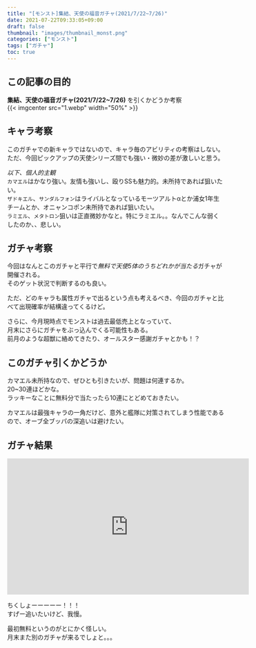 ```yaml
---
title: "[モンスト]集結、天使の福音ガチャ(2021/7/22~7/26)"
date: 2021-07-22T09:33:05+09:00
draft: false
thumbnail: "images/thumbnail_monst.png"
categories: ["モンスト"]
tags: ["ガチャ"]
toc: true
---
```


## この記事の目的
**集結、天使の福音ガチャ(2021/7/22~7/26)**
を引くかどうか考察  
{{< imgcenter src="1.webp" width="50%" >}}  
  

## キャラ考察
このガチャでの新キャラではないので、キャラ毎のアビリティの考察はしない。  
ただ、今回ピックアップの天使シリーズ間でも強い・微妙の差が激しいと思う。  
  
*以下、個人的主観*  
`カマエル`はかなり強い。友情も強いし、殴りSSも魅力的。未所持であれば狙いたい。  
`ザドキエル`、`サンダルフォン`はライバルとなっているモーツアルトαとか浦女1年生チームとか、オニャンコポン未所持であれば狙いたい。  
`ラミエル`、`メタトロン`狙いは正直微妙かなと。特にラミエル。。なんでこんな弱くしたのか、、悲しい。  
  

## ガチャ考察
今回はなんとこのガチャと平行で*無料で天使5体のうちどれかが当たる*ガチャが開催される。  
そのゲット状況で判断するのも良い。  
  
ただ、どのキャラも属性ガチャで出るという点も考えるべき、今回のガチャと比べて出現確率が結構違ってくるけど。  
  
さらに、今月現時点でモンストは過去最低売上となっていて、  
月末にさらにガチャをぶっ込んでくる可能性もある。  
前月のような超獣に絡めてきたり、オールスター感謝ガチャとかも！？  


## このガチャ引くかどうか
カマエル未所持なので、ぜひとも引きたいが、問題は何連するか。  
20~30連ほどかな。  
ラッキーなことに無料分で当たったら10連にとどめておきたい。  
  
カマエルは最強キャラの一角だけど、意外と艦隊に対策されてしまう性能であるので、オーブ全ブッパの深追いは避けたい。  
  


## ガチャ結果
<iframe width="560" height="315" src="https://www.youtube.com/embed/rjKmK774_5I" frameborder="0" allow="accelerometer; autoplay; clipboard-write; encrypted-media; gyroscope; picture-in-picture" allowfullscreen></iframe>  
  
ちくしょーーーーー！！！  
すげー追いたいけど、我慢。  
  
最初無料というのがとにかく怪しい。  
月末また別のガチャが来るでしょと。。。  
  
